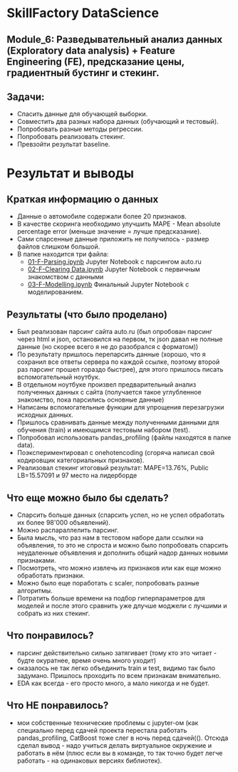 # SkillFactory DataScience
 
## Module_6: Разведывательный анализ данных (Exploratory data analysis) + Feature Engineering (FE), предсказание цены, градиентный бустинг и стекинг. 

## Задачи: 
* Спасить данные для обучающей выборки.
* Совместить два разных набора данных (обучающий и тестовый).
* Попробовать разные методы регрессии.
* Попробовать реализовать стекинг.
* Превзойти результат baseline.

# Результат и выводы

## Краткая информацию о данных
* Данные о автомобиле содержали более 20 признаков.
* В качестве скоринга необходимо улучшить MAPE - Mean absolute percentage error (меньше значение = лучше предсказание). 
* Сами спарсенные данные приложить не получилось - размер файлов слишком большой.
* В папке находится три файла:
   *   [01-F-Parsing.ipynb](https://github.com/Sergey-51/skillfactory_rds/blob/master/Module_6/01-F-Parsing.ipynb) Jupyter Notebook с парсингом auto.ru
   *   [02-F-Clearing Data.ipynb](https://github.com/Sergey-51/skillfactory_rds/blob/master/Module_6/02-F-Clearing%20Data.ipynb) Jupyter Notebook с первичным знакомством с данными
   *   [03-F-Modelling.ipynb](https://github.com/Sergey-51/skillfactory_rds/blob/master/Module_6/03-F-Modelling.ipynb) Финальный Jupyter Notebook с моделированием.

## Результаты (что было проделано)
* Был реализован парсинг сайта auto.ru (был опробован парсинг через html и json, остановился на первом, тк json давал не полные данные (но скорее всего я не до разобрался с форматом))
* По результату пришлось перепарсить данные (хорошо, что я сохранил все ответы сервера по каждой ссылке, поэтому второй раз парсинг прошел гораздо быстрее), для этого пришлось писать вспомогательный ноутбук.
* В отдельном ноутбуке произвел предварительный анализ полученных данных с сайта (получается такое углубленное знакомство, пока парсились основные данные)
* Написаны вспомогательные функции для упрощения перезагрузки исходных данных.
* Пришлось сравнивать данные между полученными данными для обучения (train) и имеющимся тестовым набором (test).
* Попробовал использовать pandas_profiling (файлы находятся в папке data).
* Поэкспериментировал с onehotencoding (сгоряча написал свой кодировщик категориальных признаков).
* Реализовал стекинг итоговый результат: MAPE=13.76%, Public LB=15.57091 и 97 место на лидерборде

## Что еще можно было бы сделать?
* Спарсить больше данных (спарсить успел, но не успел обработать их более 98'000 объявлений).
* Можно распараллелить парсинг.
* Была мысль, что раз нам в тестовом наборе дали ссылки на объявления, то это не спроста и можно было попробовать спарсить неудаленные объявления и дополнить общий надор данных новыми признаками.
* Посмотреть, что можно извлечь из признаков или как еще можно обработать признаки.
* Можно было еще поработать с scaler, попробовать разные алгоритмы.
* Потратить больше времени на подбор гиперпараметров для моделей и после этого сравнить уже длучше моджели с лучшими и собрать из них стекинг.

## Что понравилось?
* парсинг действительно сильно затягивает (тому кто это читает - будте окуратнее, время очень много уходит)
* оказалось не так легко объединить train и test, видимо так было задумано. Пришлось проходить по всем признакам внимательно.
* EDA как всегда - его просто много, а мало никогда и не будет.

## Что НЕ понравилось?
* мои собственные технические проблемы с jupyter-ом (как специально перед сдачей проекта перестала работать pandas_profiling, CatBoost тоже слег в ночь перед сдачей((). Отсюда сделал вывод - надо учиться делать виртуальное окружение и работать в нём (плюс если вы в команде, то так точно будет легче работать - на одинаковых версиях библиотек). 
